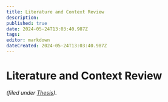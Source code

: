 ```yaml
---
title: Literature and Context Review
description: 
published: true
date: 2024-05-24T13:03:40.987Z
tags: 
editor: markdown
dateCreated: 2024-05-24T13:03:40.987Z
---
```


# Literature and Context Review

*(filed under [Thesis](/opendott/thesis))*.